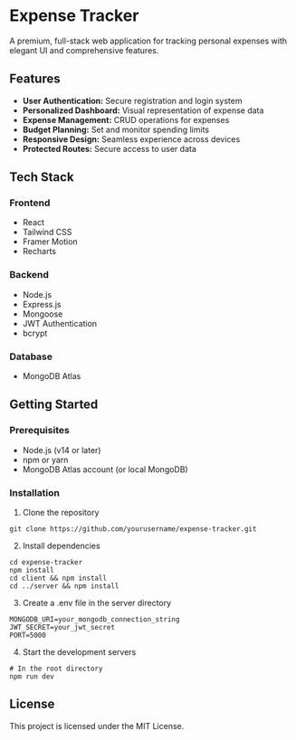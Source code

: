 # Expense Tracker

A premium, full-stack web application for tracking personal expenses with elegant UI and comprehensive features.

## Features

- **User Authentication:** Secure registration and login system
- **Personalized Dashboard:** Visual representation of expense data
- **Expense Management:** CRUD operations for expenses
- **Budget Planning:** Set and monitor spending limits
- **Responsive Design:** Seamless experience across devices
- **Protected Routes:** Secure access to user data

## Tech Stack

### Frontend
- React
- Tailwind CSS
- Framer Motion
- Recharts

### Backend
- Node.js
- Express.js
- Mongoose
- JWT Authentication
- bcrypt

### Database
- MongoDB Atlas

## Getting Started

### Prerequisites
- Node.js (v14 or later)
- npm or yarn
- MongoDB Atlas account (or local MongoDB)

### Installation

1. Clone the repository
```
git clone https://github.com/yourusername/expense-tracker.git
```

2. Install dependencies
```
cd expense-tracker
npm install
cd client && npm install
cd ../server && npm install
```

3. Create a .env file in the server directory
```
MONGODB_URI=your_mongodb_connection_string
JWT_SECRET=your_jwt_secret
PORT=5000
```

4. Start the development servers
```
# In the root directory
npm run dev
```

## License

This project is licensed under the MIT License. 